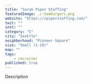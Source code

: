 ```yaml
---
title: "Sarah Piper Staffing"
featuredImage: ./-hamburgers.png
website: "https://spiperstaffing.com/"
twit: ""
inst: ""
category: "S"
city: "Seattle"
neighborhood: "Pioneer Square"
size: "Small (1-10)"
map: ""
tags:
    - recruiter
published: true
---
```


Description

